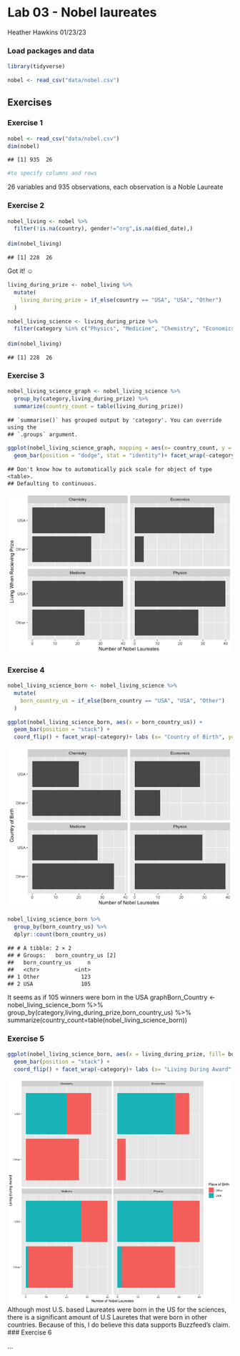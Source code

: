 Lab 03 - Nobel laureates
================
Heather Hawkins
01/23/23

### Load packages and data

``` r
library(tidyverse) 
```

``` r
nobel <- read_csv("data/nobel.csv")
```

## Exercises

### Exercise 1

``` r
nobel <- read_csv("data/nobel.csv")
dim(nobel)
```

    ## [1] 935  26

``` r
#to specify columns and rows
```

26 variables and 935 observations, each observation is a Noble Laureate

### Exercise 2

``` r
nobel_living <- nobel %>%
  filter(!is.na(country), gender!="org",is.na(died_date),)

dim(nobel_living)
```

    ## [1] 228  26

Got it! ☺️

``` r
living_during_prize <- nobel_living %>%
  mutate(
    living_during_prize = if_else(country == "USA", "USA", "Other")
  )
```

``` r
nobel_living_science <- living_during_prize %>%
  filter(category %in% c("Physics", "Medicine", "Chemistry", "Economics"))

dim(nobel_living)
```

    ## [1] 228  26

### Exercise 3

``` r
nobel_living_science_graph <- nobel_living_science %>%
  group_by(category,living_during_prize) %>%
  summarize(country_count = table(living_during_prize))
```

    ## `summarise()` has grouped output by 'category'. You can override using the
    ## `.groups` argument.

``` r
ggplot(nobel_living_science_graph, mapping = aes(x= country_count, y = living_during_prize))+
  geom_bar(position = "dodge", stat = "identity")+ facet_wrap(~category)+ labs (x= "Number of Nobel Laureates", y= "Living When Recieving Prize") 
```

    ## Don't know how to automatically pick scale for object of type <table>.
    ## Defaulting to continuous.

![](lab-03_files/figure-gfm/prize-us-1.png)<!-- -->

### Exercise 4

``` r
nobel_living_science_born <- nobel_living_science %>%
  mutate(
    born_country_us = if_else(born_country == "USA", "USA", "Other")
  )
```

``` r
ggplot(nobel_living_science_born, aes(x = born_country_us)) +
  geom_bar(position = "stack") +
  coord_flip() + facet_wrap(~category)+ labs (x= "Country of Birth", y= "Number of Nobel Laureates" ) + labs(fill="Category of Science") 
```

![](lab-03_files/figure-gfm/prize-born-1.png)<!-- -->

``` r
nobel_living_science_born %>%
  group_by(born_country_us) %>% 
  dplyr::count(born_country_us)
```

    ## # A tibble: 2 × 2
    ## # Groups:   born_country_us [2]
    ##   born_country_us     n
    ##   <chr>           <int>
    ## 1 Other             123
    ## 2 USA               105

It seems as if 105 winners were born in the USA graphBorn_Country \<-
nobel_living_science_born %\>%
group_by(category,living_during_prize,born_country_us) %\>%
summarize(country_count=table(nobel_living_science_born))

### Exercise 5

``` r
ggplot(nobel_living_science_born, aes(x = living_during_prize, fill= born_country_us)) +
  geom_bar(position = "stack") +
  coord_flip() + facet_wrap(~category)+ labs (x= "Living During Award", y= "Number of Nobel Laureates" ) + labs(fill="Place of Birth") 
```

![](lab-03_files/figure-gfm/USA_born_prize-1.png)<!-- --> Although most
U.S. based Laureates were born in the US for the sciences, there is a
significant amount of U.S Lauretes that were born in other countries.
Because of this, I do believe this data supports Buzzfeed’s claim. \###
Exercise 6

…

